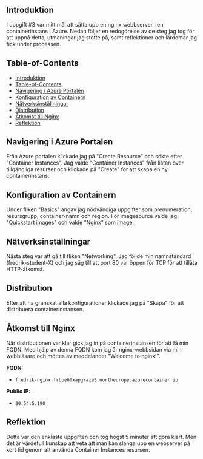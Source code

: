 ## Introduktion

I uppgift #3 var mitt mål att sätta upp en nginx webbserver i en containerinstans i Azure.
Nedan följer en redogörelse av de steg jag tog för att uppnå detta, utmaningar jag stötte på, samt reflektioner och lärdomar jag fick under processen.

## Table-of-Contents

- [Introduktion](#introduktion)
- [Table-of-Contents](#table-of-contents)
- [Navigering i Azure Portalen](#navigering-i-azure-portalen)
- [Konfiguration av Containern](#konfiguration-av-containern)
- [Nätverksinställningar](#nätverksinställningar)
- [Distribution](#distribution)
- [Åtkomst till Nginx](#åtkomst-till-nginx)
- [Reflektion](#reflektion)

## Navigering i Azure Portalen
Från Azure portalen klickade jag på "Create Resource" och sökte efter "Container Instances". Jag valde
"Container Instances" från listan över tillgängliga resurser och klickade på "Create" för att skapa en ny
containerinstans.

## Konfiguration av Containern
Under fliken "Basics" angav jag nödvändiga uppgifter som prenumeration, resursgrupp, container-namn
och region. För imagesource valde jag "Quickstart images" och valde "Nginx" som image.

## Nätverksinställningar
Nästa steg var att gå till fliken "Networking". Jag följde min namnstandard (fredrik-student-X) och jag såg
till att port 80 var öppen för TCP för att tillåta HTTP-åtkomst.

## Distribution
Efter att ha granskat alla konfigurationer klickade jag på "Skapa" för att distribuera containerinstansen.

## Åtkomst till Nginx
När distributionen var klar gick jag in på containerinstansen för att få min FQDN. Med hjälp av denna FQDN kom jag år nginx-webbsidan via min webbläsare och möttes av meddelandet "Welcome to nginx!".

**FQDN:** 
- `fredrik-nginx.frbpe6fxapgkaze5.northeurope.azurecontainer.io`

**Public IP:** 
- `20.54.5.190`

## Reflektion
Detta var den enklaste uppgiften och tog högst 5 minuter att göra klart. Men det är värdefull kunskap att veta att man kan slänga upp en webserver på kort tid genom att använda Container Instances resursen.